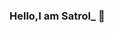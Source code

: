### Hello,I am Satrol_ 👋

<!--
**Sloplerol/Sloplerol** is a ✨ _special_ ✨ repository because its `README.md` (this file) appears on your GitHub profile.

Here are some ideas to get you started:

- 🌱 I’m currently learning IT Skill
- 👯 I’m looking to collaborate on Github
- 💬 Ask me about Computer Language
- 📫 How to reach me: ...
- 😄 Pronouns: ...
- ⚡ Fun fact: ...
-->
